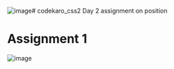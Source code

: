 ![image](https://github.com/Saranganrajendran365/codekaro_css2/assets/141739948/3dca6660-b763-4abf-a064-a10f0ee31918)# codekaro_css2
Day 2 assignment on position
# Assignment 1

![image](https://github.com/Saranganrajendran365/codekaro_css2/assets/141739948/b537b028-824f-4689-92f3-3c2ef5574e30)
